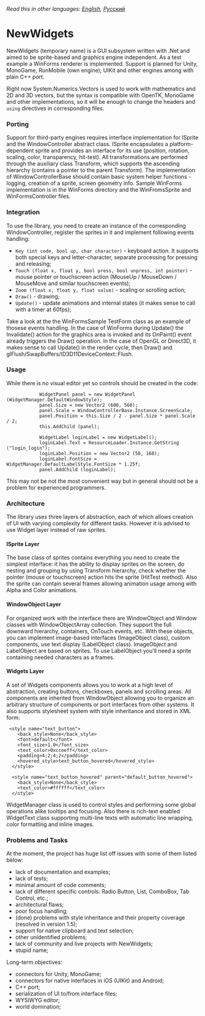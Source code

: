 *Read this in other languages: [English](README.md), [Русский](README.ru.md)*

# NewWidgets

NewWidgets (temporary name) is a GUI subsystem written with .Net and aimed to be sprite-based and graphics engine independent. As a test example a WinForms renderer is implemented. Support is planned for Unity, MonoGame, RunMobile (own engine), UIKit and other engines among with plain C++ port.

Right now System.Numerics.Vectors is used to work with mathematics and 2D and 3D vectors, but the syntax is compatible with OpenTK, MonoGame and other implementations, so it will be enough to change the headers and `using` directives in corresponding files.

### Porting
Support for third-party engines requires interface implementation for ISprite and the WindowController abstract class. ISprite encapsulates a platform-dependent sprite and provides an interface for its use (position, rotation, scaling, color, transparency, hit-test). All transformations are performed through the auxiliary class Transform, which supports the ascending hierarchy (contains a pointer to the parent Transform). The implementation of WindowControllerBase should contain basic system helper functions - logging, creation of a sprite, screen geometry info. Sample WinForms implementation is in the WinForms directory and the WinFromsSprite and WinFormsController files.

### Integration
To use the library, you need to create an instance of the corresponding WindowController, register the sprites in it and implement following events handling:
- `Key (int code, bool up, char character)` - keyboard action. It supports both special keys and letter-character, separate processing for pressing and releasing;
- `Touch (float x, float y, bool press, bool unpress, int pointer)` - mouse pointer or touchscreen action (MouseUp / MouseDown / MouseMove and similar touchscreen events);
- `Zoom (float x, float y, float value)` - scaling or scrolling action;
- `Draw()` - drawing;
- `Update()` - update animations and internal states (it makes sense to call with a timer at 60fps);

Take a look at the the WinFormsSample TestForm class as an example of thosese events handling. In the case of WinForms during Update() the Invalidate() action for the graphics area is invoked and its OnPaint() event already triggers the Draw() operation. In the case of OpenGL or Direct3D, it makes sense to call Update() in the render cycle, then Draw() and glFlush/SwapBuffers/ID3D11DeviceContext::Flush.

### Usage
While there is no visual editor yet so controls should be created in the code:
```
            WidgetPanel panel = new WidgetPanel (WidgetManager.DefaultWindowStyle);
            panel.Size = new Vector2 (600, 560);
            panel.Scale = WindowControllerBase.Instance.ScreenScale;
            panel.Position = this.Size / 2 - panel.Size * panel.Scale / 2;
            this.AddChild (panel);

            WidgetLabel loginLabel = new WidgetLabel();
            loginLabel.Text = ResourceLoader.Instance.GetString ("login_login");
            loginLabel.Position = new Vector2 (50, 160);
            loginLabel.FontSize = WidgetManager.DefaultLabelStyle.FontSize * 1.25f;
            panel.AddChild (loginLabel);

```
This may not be not the most convenient way but in general should not be a problem for experienced programmers.

### Architecture
The library uses three layers of abstraction, each of which allows creation of UI with varying complexity for different tasks. However it is advised to use Widget layer instead of raw sprites.

#### ISprite Layer
The base class of sprites contains everything you need to create the simplest interface: it has the ability to display sprites on the screen, do nesting and grouping by using Transform hierarchy, check whether the pointer (mouse or touchscreen) action hits the sprite (HitTest method). Also the sprite can contain several frames allowing animation usage among with Alpha and Color animations.

#### WindowObject Layer
For organized work with the interface there are WindowObject and Window classes with WindowObjectArray collection. They support the full downward hierarchy, containers, OnTouch events, etc. With these objects, you can implement image-based interfaces (ImageObject class), custom components, use text display (LabelObject class). ImageObject and LabelObject are based on sprites. To use LabelObject you'll need a sprite containing needed characters as a frames.

#### Widgets Layer
A set of Widgets components allows you to work at a high level of abstraction, creating buttons, checkboxes, panels and scrolling areas. All components are inherited from WindowObject allowing you to organize an arbitrary structure of components or port interfaces from other systems. It also supports stylesheet system with style inheritance and stored in XML form:
```
 <style name="text_button">
    <back_style>None</back_style>
    <font>default</font>
    <font_size>1.0</font_size>
    <text_color>0xcceeff</text_color>
    <padding>4;2;4;2</padding>
    <hovered_style>text_button_hovered</hovered_style>
  </style>

  <style name="text_button_hovered" parent="default_button_hovered">
    <back_style>None</back_style>
    <text_color>#ffffff</text_color>
  </style>
```
WidgetManager class is used to control styles and performing some global operations alike tooltips and focusing.
Also there is rich-text enabled WidgetText class supporting multi-line texts with automatic line wrapping, color formatting and inline images.

### Problems and Tasks

At the moment, the project has huge list off issues with some of them listed below:
* lack of documentation and examples;
* lack of tests;
* minimal amount of code comments;
* lack of different specific controls: Radio Button, List, ComboBox, Tab Control, etc.;
* architectural flaws;
* poor focus handling;
* (done) problems with style inheritance and their property coverage (resolved in version 1.5);
* support for native clipboard and text selection;
* other unidentified problems;
* lack of community and live projects with NewWidgets;
* stupid name;

Long-term objectives:
* connectors for Unity, MonoGame;
* connectors for native interfaces in iOS (UIKit) and Android;
* C++ port;
* serialization of UI to/from interface files;
* WYSIWYG editor;
* world domination;
